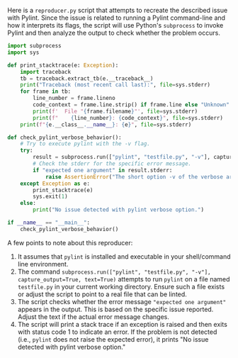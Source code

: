 Here is a `reproducer.py` script that attempts to recreate the described issue with Pylint. Since the issue is related to running a Pylint command-line and how it interprets its flags, the script will use Python's `subprocess` to invoke Pylint and then analyze the output to check whether the problem occurs.

```python
import subprocess
import sys

def print_stacktrace(e: Exception):
    import traceback
    tb = traceback.extract_tb(e.__traceback__)
    print("Traceback (most recent call last):", file=sys.stderr)
    for frame in tb:
        line_number = frame.lineno
        code_context = frame.line.strip() if frame.line else "Unknown"
        print(f'  File "{frame.filename}"', file=sys.stderr)
        print(f"    {line_number}: {code_context}", file=sys.stderr)
    print(f"{e.__class__.__name__}: {e}", file=sys.stderr)

def check_pylint_verbose_behavior():
    # Try to execute pylint with the -v flag.
    try:
        result = subprocess.run(["pylint", "testfile.py", "-v"], capture_output=True, text=True)
        # Check the stderr for the specific error message.
        if "expected one argument" in result.stderr:
            raise AssertionError("The short option -v of the verbose argument is incorrectly expecting an argument.")
    except Exception as e:
        print_stacktrace(e)
        sys.exit(1)
    else:
        print("No issue detected with pylint verbose option.")

if __name__ == "__main__":
    check_pylint_verbose_behavior()
```

A few points to note about this reproducer:

1. It assumes that `pylint` is installed and executable in your shell/command line environment.
2. The command `subprocess.run(["pylint", "testfile.py", "-v"], capture_output=True, text=True)` attempts to run `pylint` on a file named `testfile.py` in your current working directory. Ensure such a file exists or adjust the script to point to a real file that can be linted.
3. The script checks whether the error message `"expected one argument"` appears in the output. This is based on the specific issue reported. Adjust the text if the actual error message changes.
4. The script will print a stack trace if an exception is raised and then exits with status code 1 to indicate an error. If the problem is not detected (i.e., `pylint` does not raise the expected error), it prints "No issue detected with pylint verbose option."